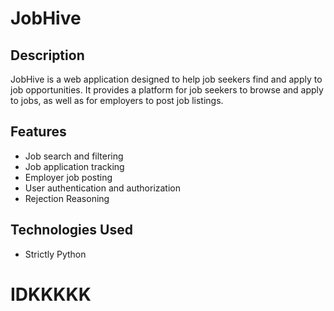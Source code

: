 # JobHive
## Description
JobHive is a web application designed to help job seekers find and apply to job opportunities. It provides a platform for job seekers to browse and apply to jobs, as well as for employers to post job listings.
## Features
- Job search and filtering
- Job application tracking
- Employer job posting
- User authentication and authorization
- Rejection Reasoning

## Technologies Used
- Strictly Python

# IDKKKKK